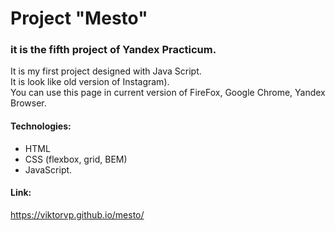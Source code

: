 # Project "Mesto"
### it is the fifth project of Yandex Practicum. <br/>
It is my first project designed with Java Script. <br/>
It is look like old version of Instagram). <br/>
You can use this page in current version of FireFox, Google Chrome, Yandex Browser. <br/>
#### Technologies:
* HTML 
* CSS (flexbox, grid, BEM) <br/>
* JavaScript.
#### Link: 
https://viktorvp.github.io/mesto/


